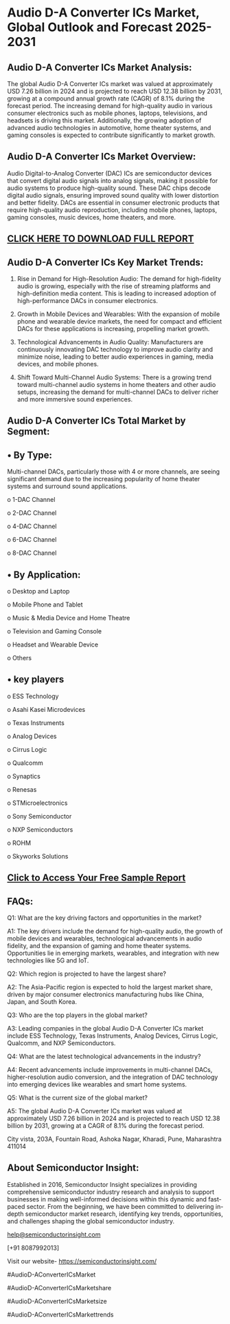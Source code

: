 Audio D-A Converter ICs Market, Global Outlook and Forecast 2025-2031
=
Audio D-A Converter ICs Market Analysis:
-
The global Audio D-A Converter ICs market was valued at approximately USD 7.26 billion in 2024 and is projected to reach USD 12.38 billion by 2031, growing at a compound annual growth rate (CAGR) of 8.1% during the forecast period. The increasing demand for high-quality audio in various consumer electronics such as mobile phones, laptops, televisions, and headsets is driving this market. Additionally, the growing adoption of advanced audio technologies in automotive, home theater systems, and gaming consoles is expected to contribute significantly to market growth.

Audio D-A Converter ICs Market Overview:
-
Audio Digital-to-Analog Converter (DAC) ICs are semiconductor devices that convert digital audio signals into analog signals, making it possible for audio systems to produce high-quality sound. These DAC chips decode digital audio signals, ensuring improved sound quality with lower distortion and better fidelity. DACs are essential in consumer electronic products that require high-quality audio reproduction, including mobile phones, laptops, gaming consoles, music devices, home theaters, and more.

[CLICK HERE TO DOWNLOAD FULL REPORT](https://semiconductorinsight.com/report/audio-d-a-converter-ics-market/)
-
Audio D-A Converter ICs Key Market Trends:
-
1.	Rise in Demand for High-Resolution Audio: The demand for high-fidelity audio is growing, especially with the rise of streaming platforms and high-definition media content. This is leading to increased adoption of high-performance DACs in consumer electronics.

2.	Growth in Mobile Devices and Wearables: With the expansion of mobile phone and wearable device markets, the need for compact and efficient DACs for these applications is increasing, propelling market growth.

3.	Technological Advancements in Audio Quality: Manufacturers are continuously innovating DAC technology to improve audio clarity and minimize noise, leading to better audio experiences in gaming, media devices, and mobile phones.

4.	Shift Toward Multi-Channel Audio Systems: There is a growing trend toward multi-channel audio systems in home theaters and other audio setups, increasing the demand for multi-channel DACs to deliver richer and more immersive sound experiences.

Audio D-A Converter ICs Total Market by Segment:
-
•	By Type:
-
Multi-channel DACs, particularly those with 4 or more channels, are seeing significant demand due to the increasing popularity of home theater systems and surround sound applications.

o	1-DAC Channel

o	2-DAC Channel

o	4-DAC Channel

o	6-DAC Channel

o	8-DAC Channel

•	By Application:
-
o	Desktop and Laptop

o	Mobile Phone and Tablet

o	Music & Media Device and Home Theatre

o	Television and Gaming Console

o	Headset and Wearable Device

o	Others

•	key players
-
o	ESS Technology

o	Asahi Kasei Microdevices

o	Texas Instruments

o	Analog Devices

o	Cirrus Logic

o	Qualcomm

o	Synaptics

o	Renesas

o	STMicroelectronics

o	Sony Semiconductor

o	NXP Semiconductors

o	ROHM

o	Skyworks Solutions

[Click to Access Your Free Sample Report](https://semiconductorinsight.com/report/audio-d-a-converter-ics-market/)
-
FAQs:
-
Q1: What are the key driving factors and opportunities in the market?

A1: The key drivers include the demand for high-quality audio, the growth of mobile devices and wearables, technological advancements in audio fidelity, and the expansion of gaming and home theater systems. Opportunities lie in emerging markets, wearables, and integration with new technologies like 5G and IoT.

Q2: Which region is projected to have the largest share?

A2: The Asia-Pacific region is expected to hold the largest market share, driven by major consumer electronics manufacturing hubs like China, Japan, and South Korea.

Q3: Who are the top players in the global market?

A3: Leading companies in the global Audio D-A Converter ICs market include ESS Technology, Texas Instruments, Analog Devices, Cirrus Logic, Qualcomm, and NXP Semiconductors.

Q4: What are the latest technological advancements in the industry?

A4: Recent advancements include improvements in multi-channel DACs, higher-resolution audio conversion, and the integration of DAC technology into emerging devices like wearables and smart home systems.

Q5: What is the current size of the global market?

A5: The global Audio D-A Converter ICs market was valued at approximately USD 7.26 billion in 2024 and is projected to reach USD 12.38 billion by 2031, growing at a CAGR of 8.1% during the forecast period.

City vista, 203A, Fountain Road, Ashoka Nagar, Kharadi, Pune, Maharashtra 411014

About Semiconductor Insight:
-
Established in 2016, Semiconductor Insight specializes in providing comprehensive semiconductor industry research and analysis to support businesses in making well-informed decisions within this dynamic and fast-paced sector. From the beginning, we have been committed to delivering in-depth semiconductor market research, identifying key trends, opportunities, and challenges shaping the global semiconductor industry.

help@semiconductorinsight.com 

[+91 8087992013] 

Visit our website- https://semiconductorinsight.com/ 

#AudioD-AConverterICsMarket

#AudioD-AConverterICsMarketshare

#AudioD-AConverterICsMarketsize

#AudioD-AConverterICsMarkettrends





